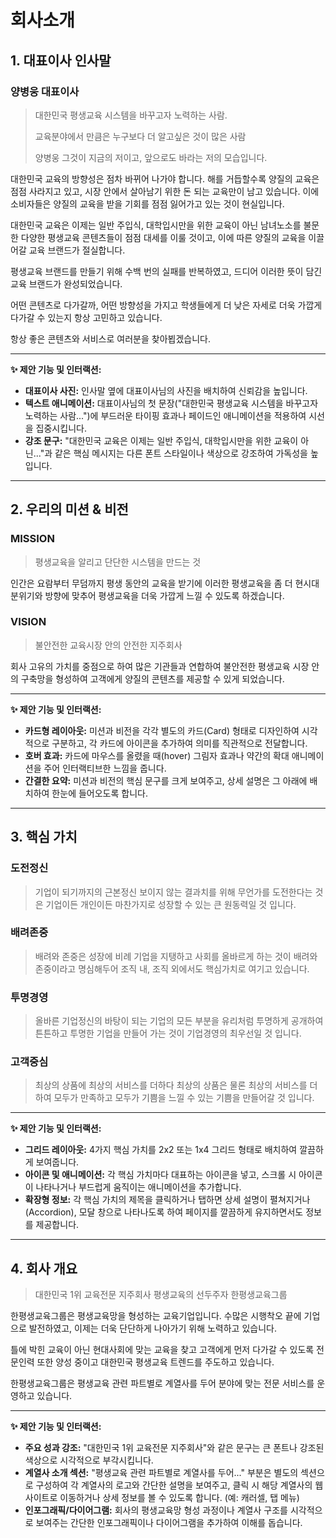 # 회사소개

## 1. 대표이사 인사말

### 양병웅 대표이사

> 대한민국 평생교육 시스템을
> 바꾸고자 노력하는 사람.
>
> 교육분야에서 만큼은 누구보다 더
> 알고싶은 것이 많은 사람
>
> 양병웅
> 그것이 지금의 저이고,
> 앞으로도 바라는 저의 모습입니다.

대한민국 교육의 방향성은 점차 바뀌어 나가야 합니다. 해를 거듭할수록 양질의 교육은 점점 사라지고 있고, 시장 안에서 살아남기 위한 돈 되는 교육만이 남고 있습니다. 이에 소비자들은 양질의 교육을 받을 기회를 점점 잃어가고 있는 것이 현실입니다.

대한민국 교육은 이제는 일반 주입식, 대학입시만을 위한 교육이 아닌 남녀노소를 불문한 다양한 평생교육 콘텐츠들이 점점 대세를 이룰 것이고, 이에 따른 양질의 교육을 이끌어갈 교육 브랜드가 절실합니다.

평생교육 브랜드를 만들기 위해 수백 번의 실패를 반복하였고, 드디어 이러한 뜻이 담긴 교육 브랜드가 완성되었습니다.

어떤 콘텐츠로 다가갈까, 어떤 방향성을 가지고 학생들에게 더 낮은 자세로 더욱 가깝게 다가갈 수 있는지 항상 고민하고 있습니다.

항상 좋은 콘텐츠와 서비스로 여러분을 찾아뵙겠습니다.

---

**✨ 제안 기능 및 인터랙션:**

*   **대표이사 사진:** 인사말 옆에 대표이사님의 사진을 배치하여 신뢰감을 높입니다.
*   **텍스트 애니메이션:** 대표이사님의 첫 문장("대한민국 평생교육 시스템을 바꾸고자 노력하는 사람...")에 부드러운 타이핑 효과나 페이드인 애니메이션을 적용하여 시선을 집중시킵니다.
*   **강조 문구:** "대한민국 교육은 이제는 일반 주입식, 대학입시만을 위한 교육이 아닌..."과 같은 핵심 메시지는 다른 폰트 스타일이나 색상으로 강조하여 가독성을 높입니다.

---

## 2. 우리의 미션 & 비전

### MISSION

> 평생교육을 알리고 단단한 시스템을 만드는 것

인간은 요람부터 무덤까지 평생 동안의 교육을 받기에 이러한 평생교육을 좀 더 현시대 분위기와 방향에 맞추어 평생교육을 더욱 가깝게 느낄 수 있도록 하겠습니다.

### VISION

> 불안전한 교육시장 안의 안전한 지주회사

회사 고유의 가치를 중점으로 하여 많은 기관들과 연합하여 불안전한 평생교육 시장 안의 구축망을 형성하여 고객에게 양질의 콘텐츠를 제공할 수 있게 되었습니다.

---

**✨ 제안 기능 및 인터랙션:**

*   **카드형 레이아웃:** 미션과 비전을 각각 별도의 카드(Card) 형태로 디자인하여 시각적으로 구분하고, 각 카드에 아이콘을 추가하여 의미를 직관적으로 전달합니다.
*   **호버 효과:** 카드에 마우스를 올렸을 때(hover) 그림자 효과나 약간의 확대 애니메이션을 주어 인터랙티브한 느낌을 줍니다.
*   **간결한 요약:** 미션과 비전의 핵심 문구를 크게 보여주고, 상세 설명은 그 아래에 배치하여 한눈에 들어오도록 합니다.

---

## 3. 핵심 가치

### 도전정신

> 기업이 되기까지의 근본정신
> 보이지 않는 결과치를 위해 무언가를 도전한다는 것은 기업이든 개인이든 마찬가지로 성장할 수 있는 큰 원동력일 것 입니다.

### 배려존중

> 배려와 존중은 성장에 비례
> 기업을 지탱하고 사회를 올바르게 하는 것이 배려와 존중이라고 명심해두어 조직 내, 조직 외에서도 핵심가치로 여기고 있습니다.

### 투명경영

> 올바른 기업정신의 바탕이 되는
> 기업의 모든 부분을 유리처럼 투명하게 공개하여 튼튼하고 투명한 기업을 만들어 가는 것이 기업경영의 최우선일 것 입니다.

### 고객중심

> 최상의 상품에 최상의 서비스를 더하다
> 최상의 상품은 물론 최상의 서비스를 더하여 모두가 만족하고 모두가 기쁨을 느낄 수 있는 기쁨을 만들어갈 것 입니다.

---

**✨ 제안 기능 및 인터랙션:**

*   **그리드 레이아웃:** 4가지 핵심 가치를 2x2 또는 1x4 그리드 형태로 배치하여 깔끔하게 보여줍니다.
*   **아이콘 및 애니메이션:** 각 핵심 가치마다 대표하는 아이콘을 넣고, 스크롤 시 아이콘이 나타나거나 부드럽게 움직이는 애니메이션을 추가합니다.
*   **확장형 정보:** 각 핵심 가치의 제목을 클릭하거나 탭하면 상세 설명이 펼쳐지거나(Accordion), 모달 창으로 나타나도록 하여 페이지를 깔끔하게 유지하면서도 정보를 제공합니다.

---

## 4. 회사 개요

> 대한민국 1위 교육전문 지주회사
> 평생교육의 선두주자 한평생교육그룹

한평생교육그룹은 평생교육망을 형성하는 교육기업입니다. 수많은 시행착오 끝에 기업으로 발전하였고, 이제는 더욱 단단하게 나아가기 위해 노력하고 있습니다.

틀에 박힌 교육이 아닌 현대사회에 맞는 교육을 찾고 고객에게 먼저 다가갈 수 있도록 전문인력 또한 양성 중이고 대한민국 평생교육 트렌드를 주도하고 있습니다.

한평생교육그룹은 평생교육 관련 파트별로 계열사를 두어 분야에 맞는 전문 서비스를 운영하고 있습니다.

---

**✨ 제안 기능 및 인터랙션:**

*   **주요 성과 강조:** "대한민국 1위 교육전문 지주회사"와 같은 문구는 큰 폰트나 강조된 색상으로 시각적으로 부각시킵니다.
*   **계열사 소개 섹션:** "평생교육 관련 파트별로 계열사를 두어..." 부분은 별도의 섹션으로 구성하여 각 계열사의 로고와 간단한 설명을 보여주고, 클릭 시 해당 계열사의 웹사이트로 이동하거나 상세 정보를 볼 수 있도록 합니다. (예: 캐러셀, 탭 메뉴)
*   **인포그래픽/다이어그램:** 회사의 평생교육망 형성 과정이나 계열사 구조를 시각적으로 보여주는 간단한 인포그래픽이나 다이어그램을 추가하여 이해를 돕습니다.
